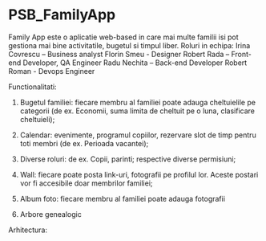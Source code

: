 # PSB_FamilyApp

Family App este o aplicatie web-based in care mai multe familii isi pot gestiona mai bine activitatile, bugetul si timpul liber.
Roluri in echipa:
Irina Covrescu – Business analyst
Florin Smeu - Designer
Robert Rada – Front-end Developer, QA Engineer
Radu Nechita – Back-end Developer
Robert Roman - Devops Engineer

Functionalitati:

1. Bugetul familiei: fiecare membru al familiei poate adauga cheltuielile pe categorii (de ex. Economii, suma limita de cheltuit pe o luna, clasificare cheltuieli);

2. Calendar: evenimente, programul copiilor, rezervare slot de timp pentru toti membri (de ex. Perioada vacantei);

3. Diverse roluri: de ex. Copii, parinti; respective diverse permisiuni;

4. Wall: fiecare poate posta link-uri, fotografii pe profilul lor. Aceste postari vor fi accesibile doar membrilor familiei;

5. Album foto: fiecare membru al familiei poate adauga fotografii

6. Arbore genealogic

Arhitectura:
